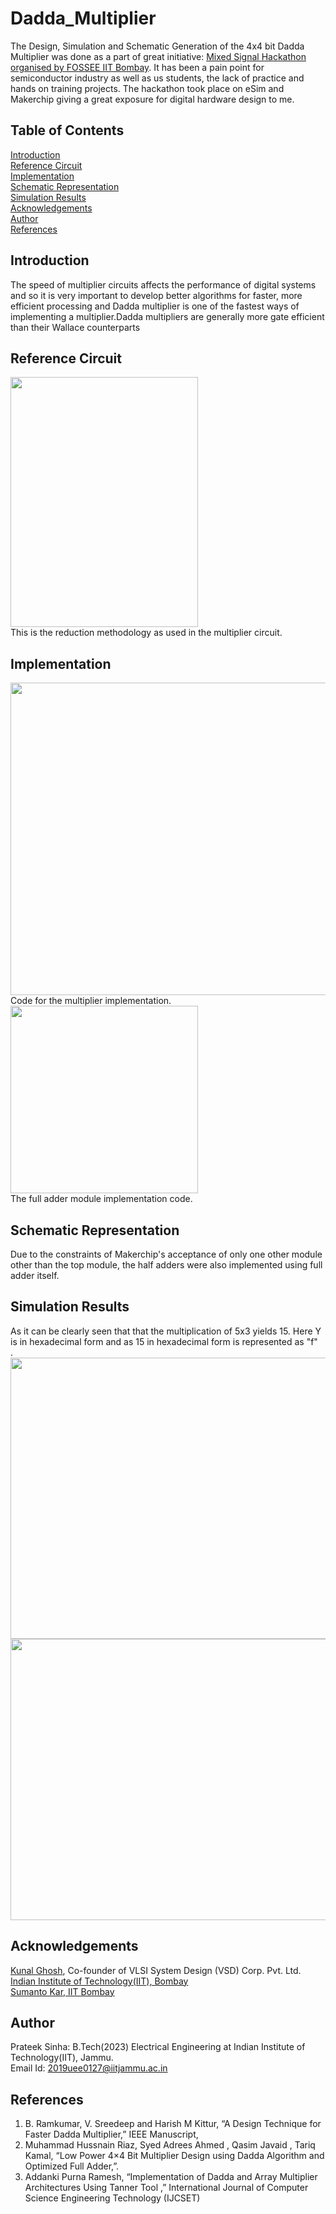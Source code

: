 # Dadda_Multiplier
The Design, Simulation and Schematic Generation of the 4x4 bit Dadda Multiplier was done as a part of great initiative: [Mixed Signal Hackathon organised by FOSSEE IIT Bombay](https://esim.marathoniitb.in/home). It has been a pain point for semiconductor industry as well as us students, the lack of practice and hands on training projects. The hackathon took place on eSim and Makerchip giving a great exposure for digital hardware design to me. 


## Table of Contents 
[Introduction](#introduction) <br />
[Reference Circuit](#reference-circuit) <br />
[Implementation](#implementataion)<br />
[Schematic Representation](#schematic-representation)<br />
[Simulation Results](#simulation-results) <br/>
[Acknowledgements](#acknowledgements) <br />
[Author](#author)<br/>
[References](#references)

## Introduction
The speed of multiplier circuits affects the performance of digital systems and so it is very important to develop better algorithms for faster, more efficient processing and Dadda multiplier is one of the fastest ways of implementing a multiplier.Dadda multipliers are generally more gate efficient than their Wallace counterparts

## Reference Circuit
<img src="https://user-images.githubusercontent.com/69366735/157222913-00e2bd1b-923e-4bb2-b4fa-275e4dc5b20a.png" width="300" height="400"/> <br/>
This is the reduction methodology as used in the multiplier circuit. 


## Implementation
<img src="https://user-images.githubusercontent.com/69366735/157224636-18c2a8af-174e-471e-ae3d-dae2a640b57e.png" width="700" height="500"/> <br/>
Code for the multiplier implementation. <br/>
<img src="https://user-images.githubusercontent.com/69366735/157225283-a7b4453e-85c3-425d-8a62-5c83d2455640.png" width="300" height="300"/> <br/>
The full adder module implementation code.

## Schematic Representation
Due to the constraints of Makerchip's acceptance of only one other module other than the top module, the half adders were also implemented using full adder itself.

## Simulation Results
As it can be clearly seen that that the multiplication of 5x3 yields 15. Here Y is in hexadecimal form and as 15 in hexadecimal form is represented as "f"<br/>.
<img src="https://user-images.githubusercontent.com/69366735/157252074-4b5f42ed-568a-4451-a5b2-5bfd92eb264e.png" width="750" height="450"/> <br/>
<img src="https://user-images.githubusercontent.com/69366735/157252088-ad718c9b-cf7e-425e-bc49-11c1d0d86eae.png" width="750" height="450"/> <br/>















## Acknowledgements 
[Kunal Ghosh](https://github.com/kunalg123), Co-founder of VLSI System Design (VSD) Corp. Pvt. Ltd. <br />
[Indian Institute of Technology(IIT), Bombay](https://www.iitb.ac.in) <br />
[Sumanto Kar, IIT Bombay](https://www.linkedin.com/in/sumanto-kar-0424391a9)

## Author
Prateek Sinha: B.Tech(2023) Electrical Engineering at Indian Institute of Technology(IIT), Jammu. <br />
Email Id: 2019uee0127@iitjammu.ac.in

## References
1) B. Ramkumar, V. Sreedeep and Harish M Kittur, “A Design Technique for Faster Dadda Multiplier,” IEEE Manuscript,
2) Muhammad Hussnain Riaz, Syed Adrees Ahmed , Qasim Javaid , Tariq Kamal, “Low Power 4×4 Bit Multiplier Design using Dadda Algorithm and Optimized Full Adder,”.
3) Addanki Purna Ramesh, “Implementation of Dadda and Array Multiplier Architectures Using Tanner Tool ,” International Journal of Computer Science Engineering Technology (IJCSET)
